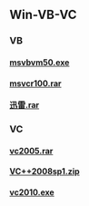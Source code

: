 ## Win-VB-VC



### VB

#### [msvbvm50.exe](https://mokk731.github.io/ziprar/win-VB-VC/msvbvm50.exe)


#### [msvcr100.rar](https://mokk731.github.io/ziprar/win-VB-VC/msvcr100.rar)


#### [迅雷.rar](https://mokk731.github.io/ziprar/win-VB-VC/迅雷.rar)



### VC

#### [vc2005.rar](https://mokk731.github.io/ziprar/win-VB-VC/vc2005.rar)


#### [VC++2008sp1.zip](https://mokk731.github.io/ziprar/win-VB-VC/VC++2008sp1.zip)


#### [vc2010.exe](https://mokk731.github.io/ziprar/win-VB-VC/vc2010.exe)



